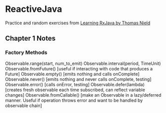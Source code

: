 # ReactiveJava

Practice and random exercises from [Learning RxJava by Thomas Nield](https://www.oreilly.com/library/view/learning-rxjava/9781787120426/)

## Chapter 1 Notes
### Factory Methods
Observable.range(start, num_to_emit)
Observable.interval(period, TimeUnit)
Observable.fromFuture() [useful if interacting with code that produces a Future]
Observable.empty() [emits nothing and calls onComplete]
Observable.never() [emits nothing and never calls onComplete, testing]
Observable.error() [calls onError, testing]
Observable.defer(lambda) [creates fresh observable each time subscribed, can reflect variable changes]
Observable.fromCallable() [make an Observable in a lazy/deferred manner. Useful if operation throws error and want to be handled by observable chain]



